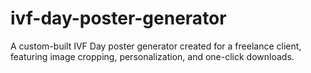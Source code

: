 # ivf-day-poster-generator
A custom-built IVF Day poster generator created for a freelance client, featuring image cropping, personalization, and one-click downloads.

